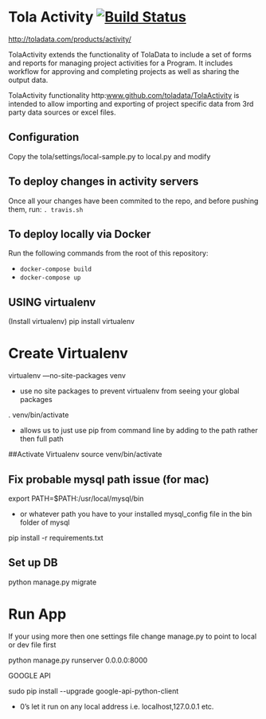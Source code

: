Tola Activity [![Build Status](https://travis-ci.org/toladata/TolaActivity.svg?branch=master)](https://travis-ci.org/toladata/TolaActivity)
====
http://toladata.com/products/activity/

TolaActivity extends the functionality of TolaData to include a set of forms and
reports for managing project activities for a Program.  It includes workflow for approving
and completing projects as well as sharing the output data.

TolaActivity functionality http:www.github.com/toladata/TolaActivity is intended to allow importing
and exporting of project specific data from 3rd party data sources or excel
files.

## Configuration
Copy the tola/settings/local-sample.py to local.py and modify 

## To deploy changes in activity servers
Once all your changes have been commited to the repo, and before pushing them, run: 
`. travis.sh`

## To deploy locally via Docker
Run the following commands from the root of this repository:
  - `docker-compose build`
  - `docker-compose up`

## USING virtualenv
(Install virtualenv)
pip install virtualenv

# Create Virtualenv
virtualenv —no-site-packages venv
* use no site packages to prevent virtualenv from seeing your global packages

. venv/bin/activate
* allows us to just use pip from command line by adding to the path rather then full path

##Activate Virtualenv
source venv/bin/activate

## Fix probable mysql path issue (for mac)
export PATH=$PATH:/usr/local/mysql/bin
* or whatever path you have to your installed mysql_config file in the bin folder of mysql

pip install -r requirements.txt

## Set up DB
python manage.py migrate

# Run App
If your using more then one settings file change manage.py to point to local or dev file first

python manage.py runserver 0.0.0.0:8000

GOOGLE API

sudo pip install --upgrade google-api-python-client
* 0’s let it run on any local address i.e. localhost,127.0.0.1 etc.
